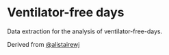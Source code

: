 # Ventilator-free days

Data extraction for the analysis of ventilator-free-days.

Derived from [@alistairewj](https://github.com/alistairewj/mechanical-power)
